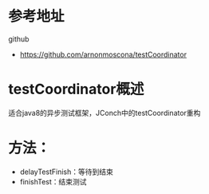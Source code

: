 # 参考地址
github
- https://github.com/arnonmoscona/testCoordinator

# testCoordinator概述
适合java8的异步测试框架，JConch中的testCoordinator重构

# 方法：
- delayTestFinish：等待到结束
- finishTest：结束测试
